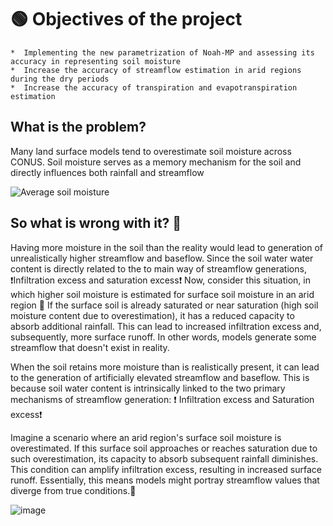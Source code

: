 #  🟢 Objectives of the project

    *  Implementing the new parametrization of Noah-MP and assessing its accuracy in representing soil moisture
    *  Increase the accuracy of streamflow estimation in arid regions during the dry periods
    *  Increase the accuracy of transpiration and evapotranspiration estimation

## What is the problem?
Many land surface models tend to overestimate soil moisture across CONUS. Soil moisture serves as a memory mechanism for the soil and directly influences both rainfall and streamflow


![Average soil moisture](https://github.com/mfarmani95/FOSS_Weekly/assets/83543441/33f93ea3-dadc-4830-8553-eb34a6656c0f)

## So what is wrong with it? 🤔
Having more moisture in the soil than the reality would lead to generation of unrealistically higher streamflow and baseflow. Since the soil water water content is directly related to the to main way of streamflow generations, ❗Infiltration excess and saturation excess❗
Now, consider this situation, in which higher soil moisture is estimated for surface soil moisture in an arid region 🔴
If the surface soil is already saturated or near saturation (high soil moisture content due to overestimation), it has a reduced capacity to absorb additional rainfall. This can lead to increased infiltration excess and, subsequently, more surface runoff.
In other words, models generate some streamflow that doesn't exist in reality.

When the soil retains more moisture than is realistically present, it can lead to the generation of artificially elevated streamflow and baseflow. This is because soil water content is intrinsically linked to the two primary mechanisms of streamflow generation: ❗ Infiltration excess and Saturation excess❗

Imagine a scenario where an arid region's surface soil moisture is overestimated. If this surface soil approaches or reaches saturation due to such overestimation, its capacity to absorb subsequent rainfall diminishes. This condition can amplify infiltration excess, resulting in increased surface runoff. Essentially, this means models might portray streamflow values that diverge from true conditions.🔴


![image](https://github.com/mfarmani95/FOSS_Weekly/assets/83543441/888c7d8f-073b-459c-8f72-152df8ffa309)





